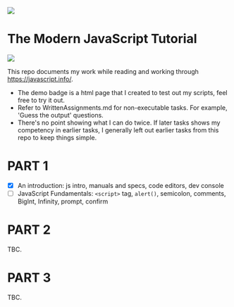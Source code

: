 [![](https://javascript.info/img/sitetoolbar__logo_en.svg)](https://javascript.info/)

# The Modern JavaScript Tutorial

[![](https://img.shields.io/badge/portfolio-demo-green)](https://p2635.github.io/modern-js-tutorial/)

This repo documents my work while reading and working through https://javascript.info/.

- The demo badge is a html page that I created to test out my scripts, feel free to try it out.
- Refer to WrittenAssignments.md for non-executable tasks. For example, 'Guess the output' questions.
- There's no point showing what I can do twice. If later tasks shows my competency in earlier tasks, I generally left out earlier tasks from this repo to keep things simple.

# PART 1

- [x] An introduction: js intro, manuals and specs, code editors, dev console
- [ ] JavaScript Fundamentals: `<script>` tag, `alert()`, semicolon, comments, BigInt, Infinity, prompt, confirm

# PART 2

TBC.

# PART 3

TBC.

